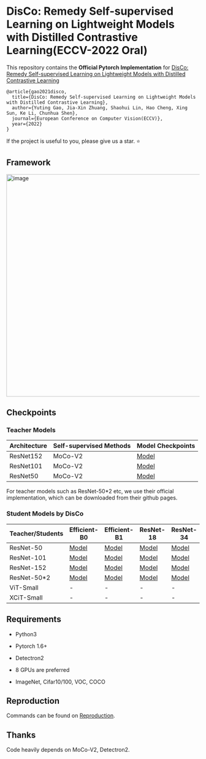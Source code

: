 # DisCo: Remedy Self-supervised Learning on Lightweight Models with Distilled Contrastive Learning(ECCV-2022 Oral)



This repository contains the **Official Pytorch Implementation** for [DisCo: Remedy Self-supervised Learning on Lightweight Models with Distilled Contrastive Learning](https://arxiv.org/abs/2104.09124)

```
@article{gao2021disco,
  title={DisCo: Remedy Self-supervised Learning on Lightweight Models with Distilled Contrastive Learning},
  author={Yuting Gao, Jia-Xin Zhuang, Shaohui Lin, Hao Cheng, Xing Sun, Ke Li, Chunhua Shen},
  journal={European Conference on Computer Vision(ECCV)},
  year={2022}
}
```

If the project is useful to you, please give us a star. ⭐️


## Framework

<img width="580" alt="image" src="https://user-images.githubusercontent.com/22510464/124569124-3f0a1800-de78-11eb-8734-dfe86d87197d.png">


## Checkpoints

### Teacher Models 

| Architecture | Self-supervised Methods | Model Checkpoints                                            |
| :----------- | ----------------------- | ------------------------------------------------------------ |
| ResNet152    | MoCo-V2                 | [Model](https://drive.google.com/file/d/1HwBJG16zCIQ1-ILa7cvGEAYaKlkWK3mG/view?usp=sharing) |
| ResNet101    | MoCo-V2                 | [Model](https://drive.google.com/file/d/1gi6_qbr921hnyth6RIkZtzQOp8IYZ5Tb/view?usp=sharing) |
| ResNet50     | MoCo-V2                 | [Model](https://drive.google.com/file/d/10eDoXeDgK4MlfjDDbV1R7n3uSPlzs-1q/view?usp=sharing) |

For teacher models such as ResNet-50*2 etc, we use their official implementation, which can be downloaded from their github pages. 

### Student Models by DisCo

| Teacher/Students | Efficient-B0   |   Efficient-B1   | ResNet-18  | ResNet-34 | MobileNet-v3 |Vit-Tiny   | XCiT-Tiny                                                   |
| ----------------| --------------------------- | --------------------------- | --------------------------- | ------------------------------------------------------------ | ------------------------------------------------------------ | ------------------------------------------------------------ | ------------------------------------------------------------ |
| ResNet-50        | [Model](https://drive.google.com/file/d/1poiuaKdezRuhmOprA-kP2hNRyWEeYaZI/view?usp=sharing) | [Model](https://drive.google.com/file/d/1IXEGljlbn7Jt1dcjpnT9-9oKX0rXkvWa/view?usp=sharing) | [Model](https://drive.google.com/file/d/10Ry3OPGsc_pS6LGh03eJ2ASO26_utncG/view?usp=sharing) | [Model](https://drive.google.com/file/d/1XuVT575g-hsg-wuvyqxcS02j-7zQsU3G/view?usp=sharing) | [Model](https://drive.google.com/file/d/1Kv8D3WqVWbajReATP0Rqp1BXSf0q8xiU/view?usp=sharing) |-                                                            | -                                                            ||
| ResNet-101       | [Model](https://drive.google.com/file/d/1XjwWiw_IXgOIxQKrPK5wQSgSlr8XsHzl/view?usp=sharing) | [Model](https://drive.google.com/file/d/1rgbU317OovdFjSXqDEjAB6SFj95gWOWS/view?usp=sharing) | [Model](https://drive.google.com/file/d/103NHdXrLi7my1cB9aQR8BR7fcn-D89zi/view?usp=sharing) | [Model](https://drive.google.com/file/d/1HTF-6p6Sj0B4H8UYC6NJAKYXbPkoiUDd/view?usp=sharing)|[Model](https://drive.google.com/file/d/1qc5DcHXo_BFHsblcIgMn3KBXIAZUOZwN/view?usp=sharing)|-                                                            | -                                                            |
| ResNet-152       | [Model](https://drive.google.com/file/d/1XjwWiw_IXgOIxQKrPK5wQSgSlr8XsHzl/view?usp=sharing) | [Model](https://drive.google.com/file/d/1r3o_mL1ETC-jlIjIBPYfXJ_bxpRQ1qHB/view?usp=sharing) | [Model](https://drive.google.com/file/d/1AqZJ8iJPDkLgRbvOFUXySnk3ZVJVqKHX/view?usp=sharing) | [Model](https://drive.google.com/file/d/14bfR6Tjk_eSMG72vnP6QYAiMqVNw0m1c/view?usp=sharing) | [Model](https://drive.google.com/file/d/1x1UdcYFxbnfn-TpDyhmZsJupz3-5rWKm/view?usp=sharing) |-                                                            | -                                                            |
| ResNet-50*2      | [Model](https://drive.google.com/file/d/1ZxnmazOZ90POpj_1ynrDvI_2kF6mXyoe/view?usp=sharing) | [Model](https://drive.google.com/file/d/1CpW2ZP_HeFgVaFNP4Ne96eSPMdFrsDsc/view?usp=sharing) | [Model](https://drive.google.com/file/d/15s3fbwD8u0kceEO9Nu158xeb-fRY9h5R/view?usp=sharing) | [Model](https://drive.google.com/file/d/1THz_B0rdtSx5J-Ifo-9sW9-qI2eNXPCz/view?usp=sharing) | [Model](https://drive.google.com/file/d/1xFE_ds6aesMP7-BUDxUSONPwOyQnYB9k/view?usp=share_link) |-                                                            | -                                                            |
| ViT-Small        | -                                                            | -                                                            | -                                                            |-                                                            |-                                                            | [Model](https://drive.google.com/file/d/1wgswIc_7LLyEjmXha5PGfihDbsyzIZqy/view?usp=share_link) | -                                                            |
| XCiT-Small       | -                                                            | -                                                            | -                                                            | -                                                            |-                                                            | -                                                            | [Model](https://drive.google.com/file/d/1fxaqR-diiZ5ufQx5f0cZ1nJKCa1CCo_1/view?usp=sharing) |



## Requirements

* Python3
* Pytorch 1.6+
* Detectron2

* 8 GPUs are preferred
* ImageNet, Cifar10/100, VOC, COCO


## Reproduction
Commands can be found on [Reproduction](./Reproduction.md).

## Thanks
Code heavily depends on MoCo-V2, Detectron2.
